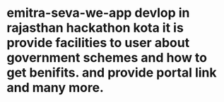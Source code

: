 # emitra-seva-we-app devlop in rajasthan hackathon kota it is provide facilities to user about government schemes and how to get benifits. and provide portal link and many more.
